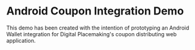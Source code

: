 # Android Coupon Integration Demo
This demo has been created with the intention of prototyping an Android Wallet integration for Digital Placemaking's coupon distributing web application.